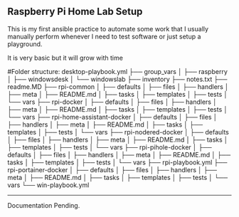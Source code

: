 ## Raspberry Pi Home Lab Setup
This is my first ansible practice to automate some work that I usually manually perform whenever I need to test software or just setup a playground. 

It is very basic but it will grow with time

#Folder structure:
 desktop-playbook.yml
├── group_vars
│   ├── raspberry
│   ├── windowsdesk
│   └── windowslab
├── inventory
├── notes.txt
├── readme.MD
├── rpi-common
│   ├── defaults
│   ├── files
│   ├── handlers
│   ├── meta
│   ├── README.md
│   ├── tasks
│   ├── templates
│   ├── tests
│   └── vars
├── rpi-docker
│   ├── defaults
│   ├── files
│   ├── handlers
│   ├── meta
│   ├── README.md
│   ├── tasks
│   ├── templates
│   ├── tests
│   └── vars
├── rpi-home-assistant-docker
│   ├── defaults
│   ├── files
│   ├── handlers
│   ├── meta
│   ├── README.md
│   ├── tasks
│   ├── templates
│   ├── tests
│   └── vars
├── rpi-nodered-docker
│   ├── defaults
│   ├── files
│   ├── handlers
│   ├── meta
│   ├── README.md
│   ├── tasks
│   ├── templates
│   ├── tests
│   └── vars
├── rpi-pihole-docker
│   ├── defaults
│   ├── files
│   ├── handlers
│   ├── meta
│   ├── README.md
│   ├── tasks
│   ├── templates
│   ├── tests
│   └── vars
├── rpi-playbook.yml
├── rpi-portainer-docker
│   ├── defaults
│   ├── files
│   ├── handlers
│   ├── meta
│   ├── README.md
│   ├── tasks
│   ├── templates
│   ├── tests
│   └── vars
└── win-playbook.yml

----

Documentation Pending.